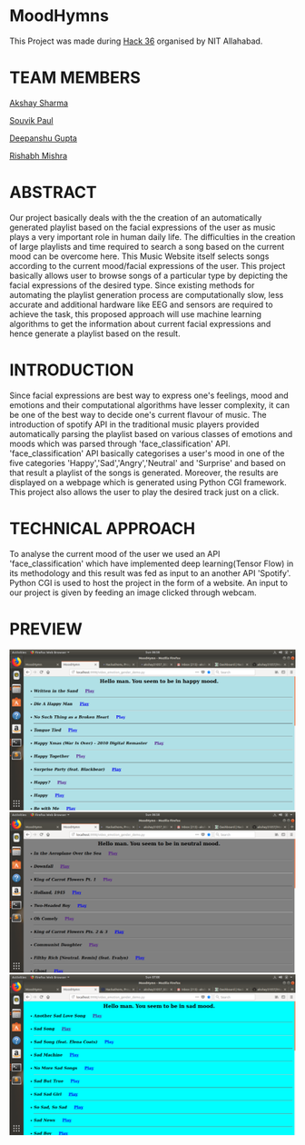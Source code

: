 # MoodHymns
This Project was made during [Hack 36](https://hack36.com/) organised by NIT Allahabad.

# TEAM MEMBERS

[Akshay Sharma](https://github.com/akshay31057)

[Souvik Paul](https://github.com/FLYSKY12)

[Deepanshu Gupta](https://github.com/deecoders)

[Rishabh Mishra](https://github.com/rishabh325)

# ABSTRACT
Our project basically deals with the the creation of an automatically generated playlist based on the facial expressions of the user as music plays a very important role in human daily life. The difficulties in the creation of large playlists and time required to search a song based on the current mood can be overcome here. This Music Website itself selects songs according to the current mood/facial expressions of the user.
This project basically allows user to browse songs of a particular type by depicting the facial expressions of the desired type.
Since existing methods for automating the playlist generation process are computationally slow, less accurate and additional hardware like EEG and sensors are required to achieve the task, this proposed approach will use machine learning algorithms to get the information about current facial expressions and hence generate a playlist based on the result.
# INTRODUCTION
Since facial expressions are best way to express one's feelings, mood and emotions and their computational algorithms have lesser complexity, it can be one of the best way to decide one's current flavour of music.
The introduction of spotify API in the traditional music players provided automatically parsing the playlist based on various classes of emotions and moods which was parsed through 'face_classification' API.
'face_classification' API basically categorises a user's mood in one of the five categories 'Happy','Sad','Angry','Neutral' and 'Surprise' and based on that result a playlist of the songs is generated. Moreover, the results are displayed on a webpage which is generated using Python CGI framework. 
This project also allows the user to play the desired track just on a click.
# TECHNICAL APPROACH
To analyse the current mood of the user we used an API 'face_classification' which have implemented deep learning(Tensor Flow) in its methodology and this result was fed as input to an another API 'Spotify'.
Python CGI is used to host the project in the form of a website.
An input to our project is given by feeding an image clicked through webcam.
# PREVIEW
![Example 1](/Screenshots/mood1.png)
![Example 2](/Screenshots/mood2.png)
![Example 3](/Screenshots/mood3.png)

